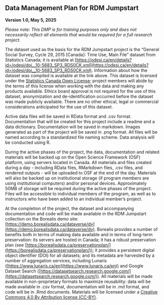 ## Data Management Plan for RDM Jumpstart

**Version 1.0, May 5, 2025**

*Please note: This DMP is for training purposes only and does not necessarily reflect all elements that would be required for a full research project.*

The dataset used as the basis for  the RDM Jumpstart project is the “General Social Survey, Cycle 29, 2015 [Canada]: Time Use, Main File” dataset from Statistics Canada; it is available at [https://odesi.ca/en/details?id=/odesi/doi__10-5683_SP3_RDS0CK.xml](https://odesi.ca/en/details?id=/odesi/doi__10-5683_SP3_RDS0CK.xml). Information about how the dataset was compiled is available at the link above. This dataset is licensed under the [Statistics Canada Open License](https://www.statcan.gc.ca/en/reference/licence); project members will abide by the terms of this license when working with the data and making any products available. Ethics board approval is not required for the use of this dataset; anonymization and de-identification occurred before the dataset was made publicly available. There are no other ethical, legal or commercial considerations anticipated for the use of this dataset.

Active data files will be saved in RData format and .csv format. Documentation that will be created for this project include a readme and a data dictionary. Documentation will be saved in markdown. Images generated as part of the project will be saved in .png format. All files will be named according to a standardized file naming scheme. Data analysis will be conducted using R.

During the active phases of the project, the data, documentation and related materials will be backed up on the Open Science Framework (OSF) platform, using servers located in Canada. All materials and files created during a day - including RData files, RMarkdown files, .csv files, and rendered outputs - will be uploaded to OSF at the end of the day. Materials will also be backed up on institutional storage (if program members are using institutional computers) and/or personal devices. Approximately 50MB of storage will be required during the active phases of the project. Files will be accessible to individual members of the program, as well as to instructors who have been added to an individual member’s project.

At the completion of the project, the dataset and accompanying documentation and code will be made available in the RDM Jumpstart collection on the Borealis demo site: [https://demo.borealisdata.ca/dataverse/dv](https://demo.borealisdata.ca/dataverse/dv). Borealis provides a number of benefits both in terms of making data available and in terms of long-term preservation: its servers are hosted in Canada; it has a robust preservation plan (see [https://borealisdata.ca/preservationplan/](https://borealisdata.ca/preservationplan/)); it provides a persistent digital object identifier (DOI) for all datasets; and its metadata are harvested by a number of aggregation services, including Lunaris ([https://www.lunaris.ca/en](https://www.lunaris.ca/en)) and Google Dataset Search ([https://datasetsearch.research.google.com/](https://datasetsearch.research.google.com/)). All materials will be made available in non-proprietary formats to maximize reusability: data will be made available in .csv format, documentation will be in .md format, and code will be in .Rmd documents. Materials will be licensed under a [Creative Commons 4.0 By Attribution license (CC-BY)](https://creativecommons.org/licenses/by/4.0/deed.en).